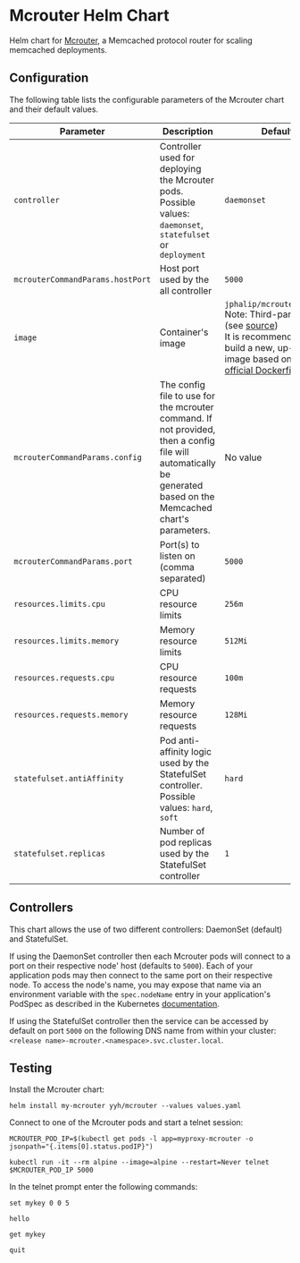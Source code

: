 # Mcrouter Helm Chart

Helm chart for [Mcrouter](https://github.com/facebook/mcrouter), a Memcached protocol router for scaling memcached deployments.

## Configuration

The following table lists the configurable parameters of the Mcrouter chart and their default values.

| Parameter                     | Description                            | Default                                         |
| ----------------------------- | -------------------------------------- | ----------------------------------------------- |
| `controller` | Controller used for deploying the Mcrouter pods. Possible values: `daemonset`, `statefulset` or `deployment` | `daemonset` |
| `mcrouterCommandParams.hostPort` | Host port used by the all controller | `5000` |
| `image`                         | Container's image                      | `jphalip/mcrouter:0.36.0`<br>Note: Third-party image (see [source](https://github.com/jphalip/mcrouter-docker))<br>It is recommended to build a new, up-to-date image based on the [official Dockerfile](https://github.com/facebook/mcrouter/blob/master/mcrouter/scripts/docker/Dockerfile) |
| `mcrouterCommandParams.config` | The config file to use for the mcrouter command. If not provided, then a config file will automatically be generated based on the Memcached chart's parameters. | No value |
| `mcrouterCommandParams.port`       | Port(s) to listen on (comma separated) | `5000`   |
| `resources.limits.cpu`      | CPU resource limits      | `256m`  |
| `resources.limits.memory`   | Memory resource limits   | `512Mi` |
| `resources.requests.cpu`    | CPU resource requests    | `100m`  |
| `resources.requests.memory` | Memory resource requests | `128Mi` |
| `statefulset.antiAffinity` | Pod anti-affinity logic used by the StatefulSet controller. Possible values: `hard`, `soft` | `hard` |
| `statefulset.replicas` | Number of pod replicas used by the StatefulSet controller | `1` |

## Controllers

This chart allows the use of two different controllers: DaemonSet (default) and StatefulSet.

If using the DaemonSet controller then each Mcrouter pods will connect to a port on their respective node' host (defaults to `5000`). Each of your application pods may then connect to the same port on their respective node. To access the node's name, you may expose that name via an environment variable with the `spec.nodeName` entry in your application's PodSpec as described in the Kubernetes [documentation](https://kubernetes.io/docs/tasks/inject-data-application/environment-variable-expose-pod-information/).

If using the StatefulSet controller then the service can be accessed by default on port `5000` on the following DNS name from within your cluster: `<release name>-mcrouter.<namespace>.svc.cluster.local`.

## Testing

Install the Mcrouter chart:

    helm install my-mcrouter yyh/mcrouter --values values.yaml

Connect to one of the Mcrouter pods and start a telnet session:

    MCROUTER_POD_IP=$(kubectl get pods -l app=myproxy-mcrouter -o jsonpath="{.items[0].status.podIP}")
    
    kubectl run -it --rm alpine --image=alpine --restart=Never telnet $MCROUTER_POD_IP 5000

In the telnet prompt enter the following commands:

    set mykey 0 0 5
    
    hello
    
    get mykey
    
    quit